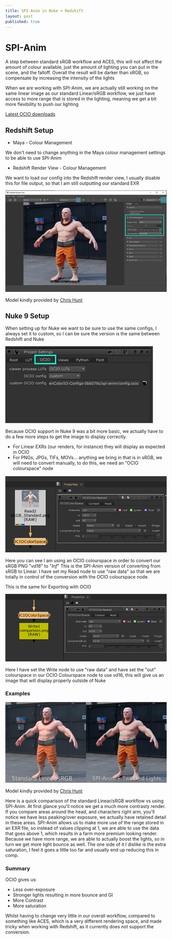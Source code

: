 ```yaml
---
title: SPI-Anim in Nuke + Redshift
layout: post
published: true
---
```


# SPI-Anim

A step between standard sRGB workflow and ACES, this will not affect the amount of colour available, just the amount of lighting you can put in the scene, and the falloff. Overall the result will be darker than sRGB, so compensate by increasing the intensity of the lights

When we are working with SPI-Anim, we are actually still working on the same linear image as our standard Linear/sRGB workflow, we just have access to more range that is stored in the lighting, meaning we get a bit more flexibility to push our lighting

[Latest OCIO downloads](https://opencolorio.org/downloads.html)

## Redshift Setup

- Maya - Colour Management

We don't need to change anything in the Maya colour management settings to be able to use SPI-Anim

- Redshift Render View - Colour Management

We want to load our config into the Redshift render view, I usually disable this for file output, so that I am still outputting our standard EXR

![SPI%20Anim%20in%20Nuke%20Redshift%20293f1a8ae399419f8b0b8efbfa8934f7/RS_Config.png](/assets/post_images/SPI%20Anim%20in%20Nuke%20Redshift/RS_Config.png)

Model kindly provided by [Chris Hunt](https://www.artstation.com/christopherhunt3d)

## Nuke 9 Setup

When setting up for Nuke we want to be sure to use the same configs, I always set it to custom, so I can be sure the version is the same between Redshift and Nuke

![SPI%20Anim%20in%20Nuke%20Redshift%20293f1a8ae399419f8b0b8efbfa8934f7/Nuke_Config.png](/assets/post_images/SPI%20Anim%20in%20Nuke%20Redshift/Nuke_Config.png)

Because OCIO support in Nuke 9 was a bit more basic, we actually have to do a few more steps to get the image to display correctly.

- For Linear EXRs (our renders, for instance) they will display as expected in OCIO
- For PNGs, JPGs, TIFs, MOVs... anything we bring in that is in sRGB, we will need to convert manually, to do this, we need an "OCIO colourspace" node

![SPI%20Anim%20in%20Nuke%20Redshift%20293f1a8ae399419f8b0b8efbfa8934f7/Untitled.png](/assets/post_images/SPI%20Anim%20in%20Nuke%20Redshift/Untitled.png)

Here you can see I am using an OCIO colourspace in order to convert our sRGB PNG "*vd16*" to "*Inf*" This is the SPI-Anim version of converting from sRGB to Linear. I have set my Read node to use "raw data" so that we are totally in control of the conversion with the OCIO colourspace node.

This is the same for Exporting with OCIO

![SPI%20Anim%20in%20Nuke%20Redshift%20293f1a8ae399419f8b0b8efbfa8934f7/Untitled%201.png](/assets/post_images/SPI%20Anim%20in%20Nuke%20Redshift/Untitled%201.png)

Here I have set the Write node to use "raw data" and have set the "out" colourspace in our OCIO Colourspace node to use vd16, this will give us an image that will display properly outside of Nuke

### Examples

![SPI%20Anim%20in%20Nuke%20Redshift%20293f1a8ae399419f8b0b8efbfa8934f7/comparison.png](/assets/post_images/SPI%20Anim%20in%20Nuke%20Redshift/comparison.png)

Model kindly provided by [Chris Hunt](https://www.artstation.com/christopherhunt3d)

Here is a quick comparison of the standard Linear/sRGB workflow vs using SPI-Anim. At first glance you'll notice we get a much more contrasty render. If you compare areas around the head, and characters right arm, you'll notice we have less peaking/over exposure, we actually have retained detail in these areas. SPI-Anim allows us to make more use of the range stored in an EXR file, so instead of values clipping at 1, we are able to use the data that goes above 1, which results in a farm more premium looking render. Because we have more range, we are able to actually boost the lights, so in turn we get more light bounce as well. The one side of it I dislike is the extra saturation, I feel it goes a little too far and usually end up reducing this in comp.

### Summary

OCIO gives us:

- Less over-exposure
- Stronger lights resulting in more bounce and GI
- More Contrast
- More saturation

Whilst having to change very little in our overall workflow, compared to something like ACES, which is a very different rendering space, and made tricky when working with Redshift, as it currently does not support the conversion.